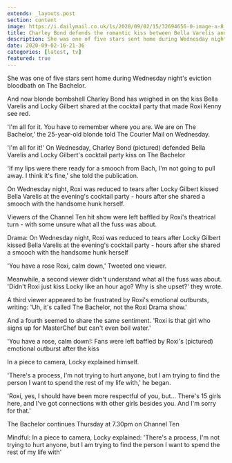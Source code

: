 ```yaml
---
extends: _layouts.post
section: content
image: https://i.dailymail.co.uk/1s/2020/09/02/15/32694656-0-image-a-8_1599057910676.jpg 
title: Charley Bond defends the romantic kiss between Bella Varelis and Locky Gilbert on The Bachelor 
description: She was one of five stars sent home during Wednesday nights eviction bloodbath on The Bachelor.  
date: 2020-09-02-16-21-36 
categories: [latest, tv] 
featured: true 
--- 
```

She was one of five stars sent home during Wednesday night's eviction bloodbath on The Bachelor. 

And now blonde bombshell Charley Bond has weighed in on the kiss Bella Varelis and Locky Gilbert shared at the cocktail party that made Roxi Kenny see red.

'I'm all for it. You have to remember where you are. We are on The Bachelor,' the 25-year-old blonde told The Courier Mail on Wednesday.

'I'm all for it!' On Wednesday, Charley Bond (pictured) defended Bella Varelis and Locky Gilbert's cocktail party kiss on The Bachelor 

'If my lips were there ready for a smooch from Bach, I'm not going to pull away. I think it's fine,' she told the publication. 

On Wednesday night, Roxi was reduced to tears after Locky Gilbert kissed Bella Varelis at the evening's cocktail party - hours after she shared a smooch with the handsome hunk herself. 

Viewers of the Channel Ten hit show were left baffled by Roxi's theatrical turn - with some unsure what all the fuss was about.  

Drama: On Wednesday night, Roxi was reduced to tears after Locky Gilbert kissed Bella Varelis at the evening's cocktail party - hours after she shared a smooch with the handsome hunk herself

'You have a rose Roxi, calm down,' Tweeted one viewer.

Meanwhile, a second viewer didn't understand what all the fuss was about. 'Didn't Roxi just kiss Locky like an hour ago? Why is she upset?' they wrote. 

A third viewer appeared to be frustrated by Roxi's emotional outbursts, writing: 'Uh, it's called The Bachelor, not the Roxi Drama show.'

And a fourth seemed to share the same sentiment. 'Roxi is that girl who signs up for MasterChef but can't even boil water.'

'You have a rose, calm down!: Fans were left baffled by Roxi's (pictured) emotional outburst after the kiss 

In a piece to camera, Locky explained himself.

'There's a process, I'm not trying to hurt anyone, but I am trying to find the person I want to spend the rest of my life with,' he began. 

'Roxi, yes, I should have been more respectful of you, but... There's 15 girls here, and I've got connections with other girls besides you. And I'm sorry for that.'

The Bachelor continues Thursday at 7.30pm on Channel Ten 

Mindful: In a piece to camera, Locky explained: 'There's a process, I'm not trying to hurt anyone, but I am trying to find the person I want to spend the rest of my life with'

